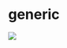 # generic

  <a href="https://github.com/importcjj/generic">
  <img src="https://github.com/importcjj/generic/actions/workflows/go.yml/badge.svg"></a>